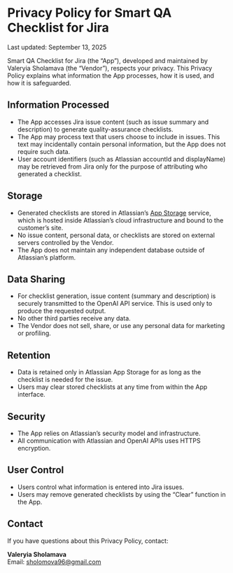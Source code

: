 # Privacy Policy for Smart QA Checklist for Jira

Last updated: September 13, 2025

Smart QA Checklist for Jira (the “App”), developed and maintained by Valeryia Sholamava (the “Vendor”), respects your privacy. This Privacy Policy explains what information the App processes, how it is used, and how it is safeguarded.  

## Information Processed
- The App accesses Jira issue content (such as issue summary and description) to generate quality-assurance checklists.  
- The App may process text that users choose to include in issues. This text may incidentally contain personal information, but the App does not require such data.  
- User account identifiers (such as Atlassian accountId and displayName) may be retrieved from Jira only for the purpose of attributing who generated a checklist.  

## Storage
- Generated checklists are stored in Atlassian’s [App Storage](https://developer.atlassian.com/platform/forge/storage/) service, which is hosted inside Atlassian’s cloud infrastructure and bound to the customer’s site.  
- No issue content, personal data, or checklists are stored on external servers controlled by the Vendor.  
- The App does not maintain any independent database outside of Atlassian’s platform.  

## Data Sharing
- For checklist generation, issue content (summary and description) is securely transmitted to the OpenAI API service. This is used only to produce the requested output.  
- No other third parties receive any data.  
- The Vendor does not sell, share, or use any personal data for marketing or profiling.  

## Retention
- Data is retained only in Atlassian App Storage for as long as the checklist is needed for the issue.  
- Users may clear stored checklists at any time from within the App interface.  

## Security
- The App relies on Atlassian’s security model and infrastructure.  
- All communication with Atlassian and OpenAI APIs uses HTTPS encryption.  

## User Control
- Users control what information is entered into Jira issues.  
- Users may remove generated checklists by using the “Clear” function in the App.  

## Contact
If you have questions about this Privacy Policy, contact:  

**Valeryia Sholamava**  
Email: sholomova96@gmail.com
